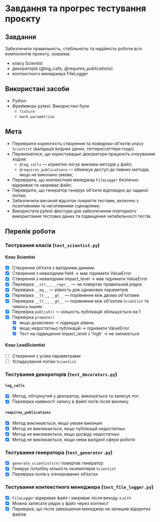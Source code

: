 # Завдання та прогрес тестування проєкту

## Завдання 

Забезпечити правильність, стабільність та надійність роботи всіх компонентів проєкту, зокрема:
- класу Scientist
- декораторів (@log_calls, @requires_publications)
- контекстного менеджера FileLogger

## Використані засоби

- Python
- Фреймворк pytest. Використані були
  - `fixture`
  - `mark.parametrize`

## Мета

- Перевірити коректність створення та поведінки об'єктів класу `Scientist` (валідація вхідних даних, геттери/сеттери тощо).
- Переконатися, що користувацькі декоратори працюють очікуваним ходом:
  - `@log_calls` — коректно логує виклики методів у файл;
  - `@requires_publications` — обмежує доступ до певних методів, якщо не виконано умови;
- Перевірити, що контекстний менеджер `FileLogger` безпечно відкриває та закриває файл;
- Перевірити, що генератор генерує об'єкти відповідно до заданої логіки;
- Забезпечити високий відсоток покриття тестами, включно з позитивними та негативними сценаріями;
- Використати pytest-фікстури для забезпечення повторного використання тестових даних та підвищення читабельності тестів.

## Перелік роботи 
### Тестування класів (`test_scientist.py`)
#### Клас Scientist

- [x] Створення обʼєкта з валідними даними
- [x] Створення з невалідним field → має піднімати ValueError
- [x] Створення з невалідним impact_level → має піднімати ValueError
- [x] Перевірка `__str__`, `__repr__` — чи повертає правильний рядок
- [x] Перевірка `__eq__` — рівність для однакових параметрів
- [x] Перевірка `__lt__`, `__gt__` — порівняння між двома об'єктами
- [x] Перевірка `__lt__`, `__gt__` — порівняння між об'єктом `Scientist` та чимось іншим
- [x] Перевірка `publish()` — кількість публікацій збільшується на 1
- [x] Перевірка `promote()`
  - [x] якщо дозволено → підвищує рівень
  - [x] якщо недостатньо публікацій → піднімати ValueError
  - [x] Тест на підвищення impact_level з 'high' → не змінюється

#### Клас LeadScientist

- [ ] Створення з усіма параметрами
- [ ] Успадкування логіки `Scientist`

### Тестування декораторів (`test_decorators.py`)

#### `log_calls`

- [x] Метод, обгорнутий у декоратор, виконується та записує лог.
- [x] Перевірка наявності запису в файлі логів після виклику.

#### `requires_publications`

- [x] Метод викликається, якщо умови виконані
- [x] Метод не викликається, якщо публікацій недостатньо
- [x] Метод не викликається, якщо досвіду недостатньо
- [x] Метод не викликається, якщо нема валідної сфери роботи

### Тестування генератора (`test_generator.py`)

- [x] `generate_scientists(n)` повертає генератор
- [x] Генерує потрібну кількість екземплярів `Scientist`
- [x] Перевірка полів у згенерованих обʼєктах

### Тестування контекстного менеджера (`test_file_logger.py`)

- [x] `FileLogger` відкриває файл і закриває після виходу з `with`
- [x] Можна записати рядок у файл через контекст
- [x] Перевірка, що після завершення менеджер не залишив відкритих файлів
